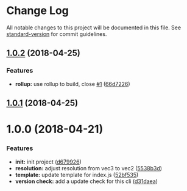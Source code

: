 # Change Log

All notable changes to this project will be documented in this file. See [standard-version](https://github.com/conventional-changelog/standard-version) for commit guidelines.

<a name="1.0.2"></a>
## [1.0.2](https://github.com/jasonChen1982/shader-studio-cli/compare/v1.0.1...v1.0.2) (2018-04-25)


### Features

* **rollup:** use rollup to build, close [#1](https://github.com/jasonChen1982/shader-studio-cli/issues/1) ([66d7226](https://github.com/jasonChen1982/shader-studio-cli/commit/66d7226))



<a name="1.0.1"></a>
## [1.0.1](https://github.com/jasonChen1982/shader-studio-cli/compare/v1.0.0...v1.0.1) (2018-04-25)



<a name="1.0.0"></a>
# 1.0.0 (2018-04-21)


### Features

* **init:** init project ([d679926](https://github.com/jasonChen1982/shader-studio-cli/commit/d679926))
* **resolution:** adjust resolution from vec3 to vec2 ([5538b3d](https://github.com/jasonChen1982/shader-studio-cli/commit/5538b3d))
* **template:** update template for index.js ([52bf535](https://github.com/jasonChen1982/shader-studio-cli/commit/52bf535))
* **version check:** add a update check for this cli ([d31daea](https://github.com/jasonChen1982/shader-studio-cli/commit/d31daea))
